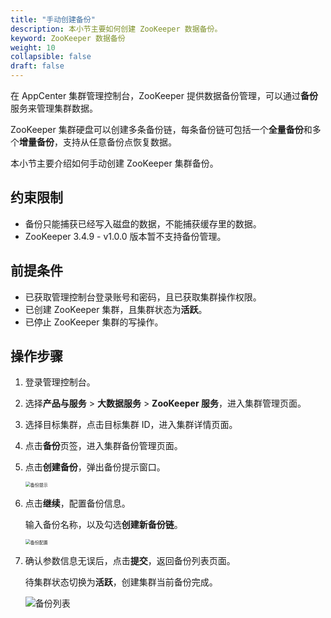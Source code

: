 ```yaml
---
title: "手动创建备份"
description: 本小节主要如何创建 ZooKeeper 数据备份。 
keyword: ZooKeeper 数据备份
weight: 10
collapsible: false
draft: false
---
```


在 AppCenter 集群管理控制台，ZooKeeper 提供数据备份管理，可以通过**备份**服务来管理集群数据。

ZooKeeper 集群硬盘可以创建多条备份链，每条备份链可包括一个**全量备份**和多个**增量备份**，支持从任意备份点恢复数据。

本小节主要介绍如何手动创建 ZooKeeper 集群备份。

## 约束限制

- 备份只能捕获已经写入磁盘的数据，不能捕获缓存里的数据。
- ZooKeeper 3.4.9 - v1.0.0 版本暂不支持备份管理。

## 前提条件

- 已获取管理控制台登录账号和密码，且已获取集群操作权限。
- 已创建 ZooKeeper 集群，且集群状态为**活跃**。
- 已停止 ZooKeeper 集群的写操作。

## 操作步骤

1. 登录管理控制台。
2. 选择**产品与服务** > **大数据服务** > **ZooKeeper 服务**，进入集群管理页面。
3. 选择目标集群，点击目标集群 ID，进入集群详情页面。
4. 点击**备份**页签，进入集群备份管理页面。
5. 点击**创建备份**，弹出备份提示窗口。

   <img src="../../../_images/backup_notice.png" alt="备份提示" style="zoom:50%;" />

6. 点击**继续**，配置备份信息。

   输入备份名称，以及勾选**创建新备份链**。

   <img src="../../../_images/backup_config.png" alt="备份配置" style="zoom:50%;" />

7. 确认参数信息无误后，点击**提交**，返回备份列表页面。

   待集群状态切换为**活跃**，创建集群当前备份完成。

    <img src="../../../_images/backup_list.png" alt="备份列表" style="zoom:100%;" />
